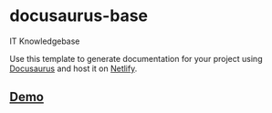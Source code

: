 # docusaurus-base

IT Knowledgebase

Use this template to generate documentation for your project using [Docusaurus](https://docusaurus.io) and host it on [Netlify](https://groupeneotech.ca).

## [Demo](https://multi.live/)
